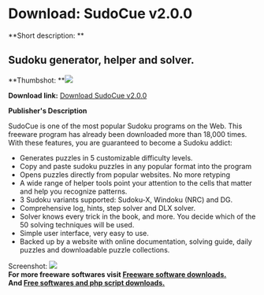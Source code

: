 # Download: SudoCue v2.0.0

**Short description: **

## Sudoku generator, helper and solver.

  
**Thumbshot: **![](http://www.freewarefiles.com/screenshot/sudocue20_md.gif)   
  
**Download link:** [Download SudoCue v2.0.0](http://freesoftwares.boysofts.com/SudoCue-V_program_23302.html)  
  

**Publisher's Description**  
  

SudoCue is one of the most popular Sudoku programs on the Web. This freeware
program has already been downloaded more than 18,000 times. With these
features, you are guaranteed to become a Sudoku addict:

  * Generates puzzles in 5 customizable difficulty levels.
  * Copy and paste sudoku puzzles in any popular format into the program
  * Opens puzzles directly from popular websites. No more retyping
  * A wide range of helper tools point your attention to the cells that matter and help you recognize patterns.
  * 3 Sudoku variants supported: Sudoku-X, Windoku (NRC) and DG.
  * Comprehensive log, hints, step solver and DLX solver.
  * Solver knows every trick in the book, and more. You decide which of the 50 solving techniques will be used.
  * Simple user interface, very easy to use.
  * Backed up by a website with online documentation, solving guide, daily puzzles and downloadable puzzle collections.

  
  
Screenshot: ![](http://www.freewarefiles.com/screenshot/sudocue20.gif)  
**For more freeware softwares visit [Freeware software downloads.](http://freesoftwares.boysofts.com/)**   
**And [Free softwares and php script downloads.](http://www.boysofts.com/)**


